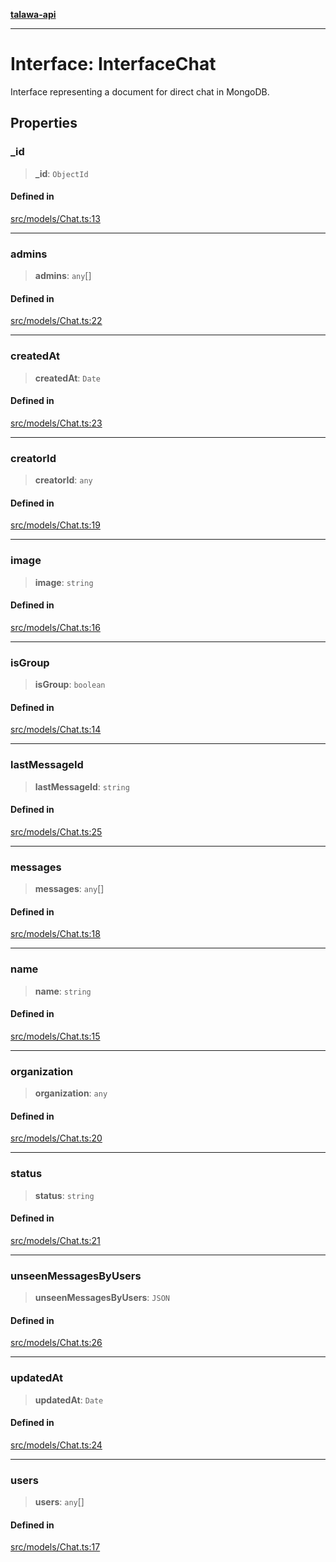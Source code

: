 [**talawa-api**](../../../README.md)

***

# Interface: InterfaceChat

Interface representing a document for direct chat in MongoDB.

## Properties

### \_id

> **\_id**: `ObjectId`

#### Defined in

[src/models/Chat.ts:13](https://github.com/Suyash878/talawa-api/blob/f376d03c37e9acd046e7cc983947432c95f74442/src/models/Chat.ts#L13)

***

### admins

> **admins**: `any`[]

#### Defined in

[src/models/Chat.ts:22](https://github.com/Suyash878/talawa-api/blob/f376d03c37e9acd046e7cc983947432c95f74442/src/models/Chat.ts#L22)

***

### createdAt

> **createdAt**: `Date`

#### Defined in

[src/models/Chat.ts:23](https://github.com/Suyash878/talawa-api/blob/f376d03c37e9acd046e7cc983947432c95f74442/src/models/Chat.ts#L23)

***

### creatorId

> **creatorId**: `any`

#### Defined in

[src/models/Chat.ts:19](https://github.com/Suyash878/talawa-api/blob/f376d03c37e9acd046e7cc983947432c95f74442/src/models/Chat.ts#L19)

***

### image

> **image**: `string`

#### Defined in

[src/models/Chat.ts:16](https://github.com/Suyash878/talawa-api/blob/f376d03c37e9acd046e7cc983947432c95f74442/src/models/Chat.ts#L16)

***

### isGroup

> **isGroup**: `boolean`

#### Defined in

[src/models/Chat.ts:14](https://github.com/Suyash878/talawa-api/blob/f376d03c37e9acd046e7cc983947432c95f74442/src/models/Chat.ts#L14)

***

### lastMessageId

> **lastMessageId**: `string`

#### Defined in

[src/models/Chat.ts:25](https://github.com/Suyash878/talawa-api/blob/f376d03c37e9acd046e7cc983947432c95f74442/src/models/Chat.ts#L25)

***

### messages

> **messages**: `any`[]

#### Defined in

[src/models/Chat.ts:18](https://github.com/Suyash878/talawa-api/blob/f376d03c37e9acd046e7cc983947432c95f74442/src/models/Chat.ts#L18)

***

### name

> **name**: `string`

#### Defined in

[src/models/Chat.ts:15](https://github.com/Suyash878/talawa-api/blob/f376d03c37e9acd046e7cc983947432c95f74442/src/models/Chat.ts#L15)

***

### organization

> **organization**: `any`

#### Defined in

[src/models/Chat.ts:20](https://github.com/Suyash878/talawa-api/blob/f376d03c37e9acd046e7cc983947432c95f74442/src/models/Chat.ts#L20)

***

### status

> **status**: `string`

#### Defined in

[src/models/Chat.ts:21](https://github.com/Suyash878/talawa-api/blob/f376d03c37e9acd046e7cc983947432c95f74442/src/models/Chat.ts#L21)

***

### unseenMessagesByUsers

> **unseenMessagesByUsers**: `JSON`

#### Defined in

[src/models/Chat.ts:26](https://github.com/Suyash878/talawa-api/blob/f376d03c37e9acd046e7cc983947432c95f74442/src/models/Chat.ts#L26)

***

### updatedAt

> **updatedAt**: `Date`

#### Defined in

[src/models/Chat.ts:24](https://github.com/Suyash878/talawa-api/blob/f376d03c37e9acd046e7cc983947432c95f74442/src/models/Chat.ts#L24)

***

### users

> **users**: `any`[]

#### Defined in

[src/models/Chat.ts:17](https://github.com/Suyash878/talawa-api/blob/f376d03c37e9acd046e7cc983947432c95f74442/src/models/Chat.ts#L17)
